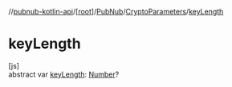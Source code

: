 //[pubnub-kotlin-api](../../../../index.md)/[[root]](../../index.md)/[PubNub](../index.md)/[CryptoParameters](index.md)/[keyLength](key-length.md)

# keyLength

[js]\
abstract var [keyLength](key-length.md): [Number](https://kotlinlang.org/api/latest/jvm/stdlib/kotlin-stdlib/kotlin/-number/index.html)?
